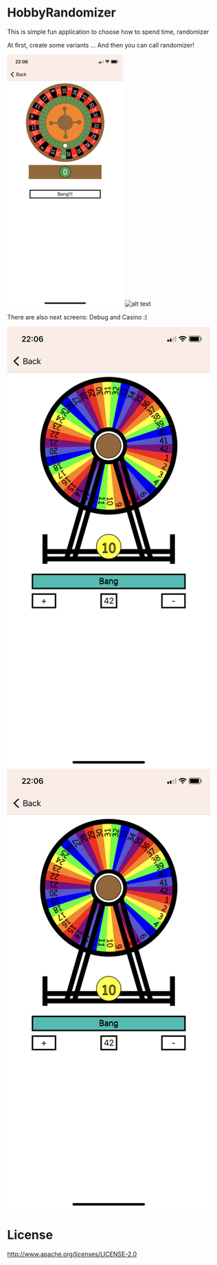 # HobbyRandomizer

This is simple fun  application to choose how to spend time, randomizer

At first, create some variants ... And then you can call randomizer!

![alt text](https://github.com/Icar05/HobbyRandomizer/blob/main/casino.PNG)
![alt text](https://github.com/Icar05/HobbyRandomizer/blob/main/casion.PNG)

There are also next screens: Debug and Casino :)

![alt text](https://github.com/Icar05/HobbyRandomizer/blob/main/IMG_1262.PNG)
![alt text](https://github.com/Icar05/HobbyRandomizer/blob/main/IMG_1262.PNG)

# License

http://www.apache.org/licenses/LICENSE-2.0
